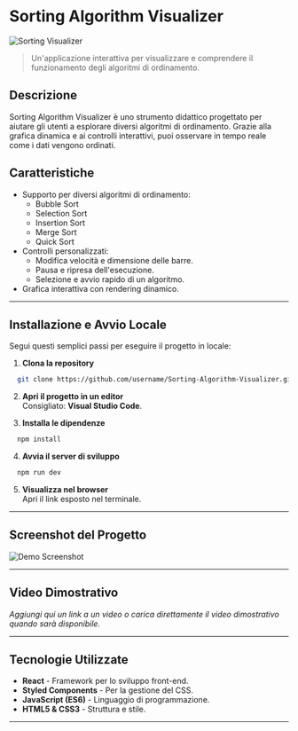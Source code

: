 # Sorting Algorithm Visualizer

![Sorting Visualizer](https://via.placeholder.com/800x400?text=Sorting+Algorithm+Visualizer)

> Un'applicazione interattiva per visualizzare e comprendere il funzionamento degli algoritmi di ordinamento.

## **Descrizione**
Sorting Algorithm Visualizer è uno strumento didattico progettato per aiutare gli utenti a esplorare diversi algoritmi di ordinamento. Grazie alla grafica dinamica e ai controlli interattivi, puoi osservare in tempo reale come i dati vengono ordinati.

## **Caratteristiche**
- Supporto per diversi algoritmi di ordinamento:
  - Bubble Sort
  - Selection Sort
  - Insertion Sort
  - Merge Sort
  - Quick Sort
- Controlli personalizzati:
  - Modifica velocità e dimensione delle barre.
  - Pausa e ripresa dell'esecuzione.
  - Selezione e avvio rapido di un algoritmo.
- Grafica interattiva con rendering dinamico.

---

## **Installazione e Avvio Locale**
Segui questi semplici passi per eseguire il progetto in locale:

1. **Clona la repository**
```bash
  git clone https://github.com/username/Sorting-Algorithm-Visualizer.git
```

2. **Apri il progetto in un editor**  
   Consigliato: **Visual Studio Code**.

3. **Installa le dipendenze**
```bash
  npm install
```

4. **Avvia il server di sviluppo**
```bash
  npm run dev
```

5. **Visualizza nel browser**  
   Apri il link esposto nel terminale.

---

## **Screenshot del Progetto**
![Demo Screenshot](https://via.placeholder.com/800x400?text=Screenshot+del+Progetto)

---

## **Video Dimostrativo**
*Aggiungi qui un link a un video o carica direttamente il video dimostrativo quando sarà disponibile.*

---

## **Tecnologie Utilizzate**
- **React** - Framework per lo sviluppo front-end.
- **Styled Components** - Per la gestione del CSS.
- **JavaScript (ES6)** - Linguaggio di programmazione.
- **HTML5 & CSS3** - Struttura e stile.

---

